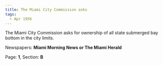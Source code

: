 ```yaml
---  
title: The Miami City Commission asks  
tags:  
  - Apr 1956  
---  
```

  
The Miami City Commission asks for ownership of all state submerged bay bottom in the city limits.  
  
Newspapers: **Miami Morning News or The Miami Herald**  
  
Page: **1**, Section: **B** 
